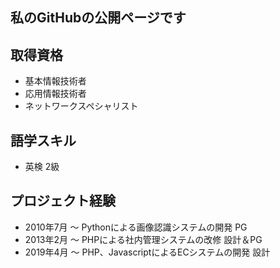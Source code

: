 ## 私のGitHubの公開ページです

## 取得資格
- 基本情報技術者
- 応用情報技術者
- ネットワークスペシャリスト

## 語学スキル
- 英検 2級

## プロジェクト経験
- 2010年7月 ～ Pythonによる画像認識システムの開発 PG
- 2013年2月 ～ PHPによる社内管理システムの改修 設計＆PG
- 2019年4月 ～ PHP、JavascriptによるECシステムの開発 設計
